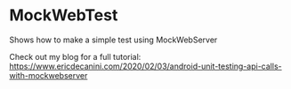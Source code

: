 # MockWebTest

Shows how to make a simple test using MockWebServer

Check out my blog for a full tutorial:
https://www.ericdecanini.com/2020/02/03/android-unit-testing-api-calls-with-mockwebserver
